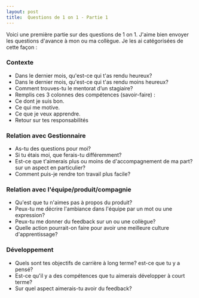 ```yaml
---
layout: post
title:  Questions de 1 on 1 - Partie 1
---
```


Voici une première partie sur des questions de 1 on 1. J'aime bien envoyer les questions d'avance à mon ou ma collègue. Je les ai catégorisées de cette façon : 

### Contexte ###
- Dans le dernier mois, qu'est-ce qui t'as rendu heureux?
- Dans le dernier mois, qu'est-ce qui t'as rendu moins heureux?
- Comment trouves-tu le mentorat d’un stagiaire?
- Remplis ces 3 colonnes des compétences (savoir-faire) :
- Ce dont je suis bon.
- Ce qui me motive.
- Ce que je veux apprendre.
- Retour sur tes responsabilités

### Relation avec Gestionnaire ###
- As-tu des questions pour moi?
- Si tu étais moi, que ferais-tu différemment?
- Est-ce que t'aimerais plus ou moins de d'accompagnement de ma part? sur un aspect en particulier?
- Comment puis-je rendre ton travail plus facile?

### Relation avec l'équipe/produit/compagnie ###
- Qu'est que tu n'aimes pas à propos du produit?
- Peux-tu me décrire l'ambiance dans l'équipe par un mot ou une expression?
- Peux-tu me donner du feedback sur un ou une collègue?
- Quelle action pourrait-on faire pour avoir une meilleure culture d'apprentissage?

### Développement ###
- Quels sont tes objectifs de carrière à long terme? est-ce que tu y a pensé?
- Est-ce qu'il y a des compétences que tu aimerais développer à court terme?
- Sur quel aspect aimerais-tu avoir du feedback?
